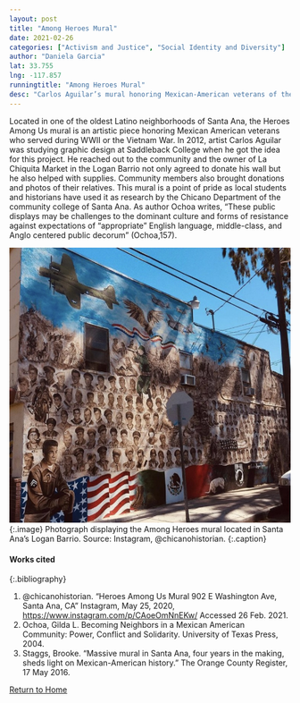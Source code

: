 ```yaml
---
layout: post
title: "Among Heroes Mural"
date: 2021-02-26
categories: ["Activism and Justice", "Social Identity and Diversity"]
author: "Daniela Garcia"
lat: 33.755 
lng: -117.857
runningtitle: "Among Heroes Mural"
desc: "Carlos Aguilar’s mural honoring Mexican-American veterans of the Logan Barrio in Santa Ana who served during World War II or Vietnam War."
---
```

Located in one of the oldest Latino neighborhoods of Santa Ana, the Heroes Among Us mural is an artistic piece honoring Mexican American veterans who served during WWII or the Vietnam War. In 2012, artist Carlos Aguilar was studying graphic design at Saddleback College when he got the idea for this project. He reached out to the community and the owner of La Chiquita Market in the Logan Barrio not only agreed to donate his wall but he also helped with supplies. Community members also brought donations and photos of their relatives. This mural is a point of pride as local students and historians have used it as research by the Chicano Department of the community college of Santa Ana. As author Ochoa writes, “These public displays may be challenges to the dominant culture and forms of resistance against expectations of “appropriate” English language, middle-class, and Anglo centered public decorum” (Ochoa,157).

![ Heroes Among Us Mural](images/HeroesAmongUsMural_pin4_image4.jpg)
   {:.image} 
Photograph displaying the Among Heroes mural located in Santa Ana’s Logan Barrio. Source: Instagram, @chicanohistorian. 
   {:.caption} 

#### Works cited

{:.bibliography}
1. @chicanohistorian. “Heroes Among Us Mural 902 E Washington Ave, Santa Ana, CA” Instagram, May 25, 2020, https://www.instagram.com/p/CAoeOmNnEKw/ Accessed 26 Feb. 2021. 
2. Ochoa, Gilda L. Becoming Neighbors in a Mexican American Community: Power, Conflict and Solidarity. University of Texas Press, 2004.
3. Staggs, Brooke. “Massive mural in Santa Ana, four years in the making, sheds light on Mexican-American history.” The Orange County Register, 17 May 2016. 

[Return to Home](https://uclachicanxstudies.github.io/BarrioSuburbanisms/)
